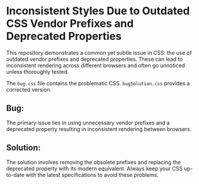 # Inconsistent Styles Due to Outdated CSS Vendor Prefixes and Deprecated Properties

This repository demonstrates a common yet subtle issue in CSS: the use of outdated vendor prefixes and deprecated properties. These can lead to inconsistent rendering across different browsers and often go unnoticed unless thoroughly tested.

The `bug.css` file contains the problematic CSS.  `bugSolution.css` provides a corrected version.

## Bug:
The primary issue lies in using unnecessary vendor prefixes and a deprecated property resulting in inconsistent rendering between browsers.

## Solution:
The solution involves removing the obsolete prefixes and replacing the deprecated property with its modern equivalent.  Always keep your CSS up-to-date with the latest specifications to avoid these problems.